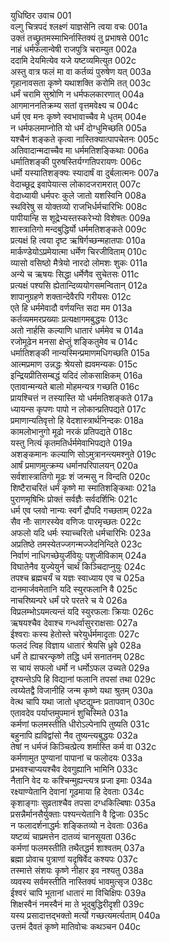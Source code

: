 युधिष्ठिर उवाच	001  
वल्गु चित्रपदं श्लक्ष्णं याज्ञसेनि त्वया वचः	001a  
उक्तं तच्छ्रुतमस्माभिर्नास्तिक्यं तु प्रभाषसे	001c  
नाहं धर्मफलान्वेषी राजपुत्रि चराम्युत	002a  
ददामि देयमित्येव यजे यष्टव्यमित्युत	002c  
अस्तु वात्र फलं मा वा कर्तव्यं पुरुषेण यत्	003a  
गृहानावसता कृष्णे यथाशक्ति करोमि तत्	003c  
धर्मं चरामि सुश्रोणि न धर्मफलकारणात्	004a  
आगमाननतिक्रम्य सतां वृत्तमवेक्ष्य च	004c  
धर्म एव मनः कृष्णे स्वभावाच्चैव मे धृतम्	004e  
न धर्मफलमाप्नोति यो धर्मं दोग्धुमिच्छति	005a  
यश्चैनं शङ्कते कृत्वा नास्तिक्यात्पापचेतनः	005c  
अतिवादान्मदाच्चैव मा धर्ममतिशङ्किथाः	006a  
धर्मातिशङ्की पुरुषस्तिर्यग्गतिपरायणः	006c  
धर्मो यस्यातिशङ्क्यः स्यादार्षं वा दुर्बलात्मनः	007a  
वेदाच्छूद्र इवापेयात्स लोकादजरामरात्	007c  
वेदाध्यायी धर्मपरः कुले जातो यशस्विनि	008a  
स्थविरेषु स योक्तव्यो राजभिर्धर्मचारिभिः	008c  
पापीयान्हि स शूद्रेभ्यस्तस्करेभ्यो विशेषतः	009a  
शास्त्रातिगो मन्दबुद्धिर्यो धर्ममतिशङ्कते	009c  
प्रत्यक्षं हि त्वया दृष्ट ऋषिर्गच्छन्महातपाः	010a  
मार्कण्डेयोऽप्रमेयात्मा धर्मेण चिरजीविताम्	010c  
व्यासो वसिष्ठो मैत्रेयो नारदो लोमशः शुकः	011a  
अन्ये च ऋषयः सिद्धा धर्मेणैव सुचेतसः	011c  
प्रत्यक्षं पश्यसि ह्येतान्दिव्ययोगसमन्वितान्	012a  
शापानुग्रहणे शक्तान्देवैरपि गरीयसः	012c  
एते हि धर्ममेवादौ वर्णयन्ति सदा मम	013a  
कर्तव्यममरप्रख्याः प्रत्यक्षागमबुद्धयः	013c  
अतो नार्हसि कल्याणि धातारं धर्ममेव च	014a  
रजोमूढेन मनसा क्षेप्तुं शङ्कितुमेव च	014c  
धर्मातिशङ्की नान्यस्मिन्प्रमाणमधिगच्छति	015a  
आत्मप्रमाण उन्नद्धः श्रेयसो ह्यवमन्यकः	015c  
इन्द्रियप्रीतिसम्बद्धं यदिदं लोकसाक्षिकम्	016a  
एतावान्मन्यते बालो मोहमन्यत्र गच्छति	016c  
प्रायश्चित्तं न तस्यास्ति यो धर्ममतिशङ्कते	017a  
ध्यायन्स कृपणः पापो न लोकान्प्रतिपद्यते	017c  
प्रमाणान्यतिवृत्तो हि वेदशास्त्रार्थनिन्दकः	018a  
कामलोभानुगो मूढो नरकं प्रतिपद्यते	018c  
यस्तु नित्यं कृतमतिर्धर्ममेवाभिपद्यते	019a  
अशङ्कमानः कल्याणि सोऽमुत्रानन्त्यमश्नुते	019c  
आर्षं प्रमाणमुत्क्रम्य धर्मानपरिपालयन्	020a  
सर्वशास्त्रातिगो मूढः शं जन्मसु न विन्दति	020c  
शिष्टैराचरितं धर्मं कृष्णे मा स्मातिशङ्किथाः	021a  
पुराणमृषिभिः प्रोक्तं सर्वज्ञैः सर्वदर्शिभिः	021c  
धर्म एव प्लवो नान्यः स्वर्गं द्रौपदि गच्छताम्	022a  
सैव नौः सागरस्येव वणिजः पारमृच्छतः	022c  
अफलो यदि धर्मः स्याच्चरितो धर्मचारिभिः	023a  
अप्रतिष्ठे तमस्येतज्जगन्मज्जेदनिन्दिते	023c  
निर्वाणं नाधिगच्छेयुर्जीवेयुः पशुजीविकाम्	024a  
विघातेनैव युज्येयुर्न चार्थं किञ्चिदाप्नुयुः	024c  
तपश्च ब्रह्मचर्यं च यज्ञः स्वाध्याय एव च	025a  
दानमार्जवमेतानि यदि स्युरफलानि वै	025c  
नाचरिष्यन्परे धर्मं परे परतरे च ये	026a  
विप्रलम्भोऽयमत्यन्तं यदि स्युरफलाः क्रियाः	026c  
ऋषयश्चैव देवाश्च गन्धर्वासुरराक्षसाः	027a  
ईश्वराः कस्य हेतोस्ते चरेयुर्धर्ममादृताः	027c  
फलदं त्विह विज्ञाय धातारं श्रेयसि ध्रुवे	028a  
धर्मं ते ह्याचरन्कृष्णे तद्धि धर्म सनातनम्	028c  
स चायं सफलो धर्मो न धर्मोऽफल उच्यते	029a  
दृश्यन्तेऽपि हि विद्यानां फलानि तपसां तथा	029c  
त्वय्येतद्वै विजानीहि जन्म कृष्णे यथा श्रुतम्	030a  
वेत्थ चापि यथा जातो धृष्टद्युम्नः प्रतापवान्	030c  
एतावदेव पर्याप्तमुपमानं शुचिस्मिते	031a  
कर्मणां फलमस्तीति धीरोऽल्पेनापि तुष्यति	031c  
बहुनापि ह्यविद्वांसो नैव तुष्यन्त्यबुद्धयः	032a  
तेषां न धर्मजं किञ्चित्प्रेत्य शर्मास्ति कर्म वा	032c  
कर्मणामुत पुण्यानां पापानां च फलोदयः	033a  
प्रभवश्चाप्ययश्चैव देवगुह्यानि भामिनि	033c  
नैतानि वेद यः कश्चिन्मुह्यन्त्यत्र प्रजा इमाः	034a  
रक्ष्याण्येतानि देवानां गूढमाया हि देवताः	034c  
कृशाङ्गाः सुव्रताश्चैव तपसा दग्धकिल्बिषाः	035a  
प्रसन्नैर्मानसैर्युक्ताः पश्यन्त्येतानि वै द्विजाः	035c  
न फलादर्शनाद्धर्मः शङ्कितव्यो न देवताः	036a  
यष्टव्यं चाप्रमत्तेन दातव्यं चानसूयता	036c  
कर्मणां फलमस्तीति तथैतद्धर्म शाश्वतम्	037a  
ब्रह्मा प्रोवाच पुत्राणां यदृषिर्वेद कश्यपः	037c  
तस्मात्ते संशयः कृष्णे नीहार इव नश्यतु	038a  
व्यवस्य सर्वमस्तीति नास्तिक्यं भावमुत्सृज	038c  
ईश्वरं चापि भूतानां धातारं मा विचिक्षिपः	039a  
शिक्षस्वैनं नमस्वैनं मा ते भूद्बुद्धिरीदृशी	039c  
यस्य प्रसादात्तद्भक्तो मर्त्यो गच्छत्यमर्त्यताम्	040a  
उत्तमं दैवतं कृष्णे मातिवोचः कथञ्चन	040c  
